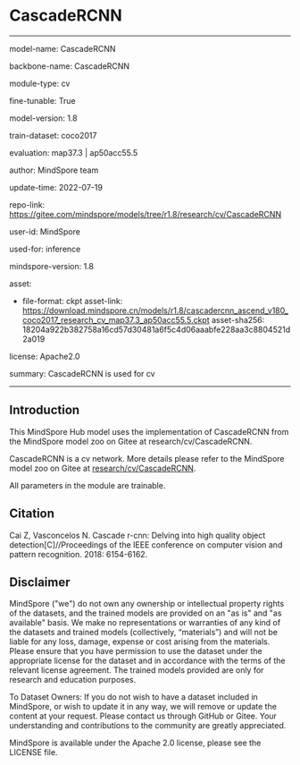 # CascadeRCNN

---

model-name: CascadeRCNN

backbone-name: CascadeRCNN

module-type: cv

fine-tunable: True

model-version: 1.8

train-dataset: coco2017

evaluation: map37.3 | ap50acc55.5

author: MindSpore team

update-time: 2022-07-19

repo-link: <https://gitee.com/mindspore/models/tree/r1.8/research/cv/CascadeRCNN>

user-id: MindSpore

used-for: inference

mindspore-version: 1.8

asset:

-
    file-format: ckpt
    asset-link: <https://download.mindspore.cn/models/r1.8/cascadercnn_ascend_v180_coco2017_research_cv_map37.3_ap50acc55.5.ckpt>
    asset-sha256: 18204a922b382758a16cd57d30481a6f5c4d06aaabfe228aa3c8804521d2a019

license: Apache2.0

summary: CascadeRCNN is used for cv

---

## Introduction

This MindSpore Hub model uses the implementation of CascadeRCNN from the MindSpore model zoo on Gitee at research/cv/CascadeRCNN.

CascadeRCNN is a cv network. More details please refer to the MindSpore model zoo on Gitee at [research/cv/CascadeRCNN](https://gitee.com/mindspore/models/blob/r1.8/research/cv/CascadeRCNN/README.md).

All parameters in the module are trainable.

## Citation

Cai Z, Vasconcelos N. Cascade r-cnn: Delving into high quality object detection[C]//Proceedings of the IEEE conference on computer vision and pattern recognition. 2018: 6154-6162.

## Disclaimer

MindSpore ("we") do not own any ownership or intellectual property rights of the datasets, and the trained models are provided on an "as is" and "as available" basis. We make no representations or warranties of any kind of the datasets and trained models (collectively, “materials”) and will not be liable for any loss, damage, expense or cost arising from the materials. Please ensure that you have permission to use the dataset under the appropriate license for the dataset and in accordance with the terms of the relevant license agreement. The trained models provided are only for research and education purposes.

To Dataset Owners: If you do not wish to have a dataset included in MindSpore, or wish to update it in any way, we will remove or update the content at your request. Please contact us through GitHub or Gitee. Your understanding and contributions to the community are greatly appreciated.

MindSpore is available under the Apache 2.0 license, please see the LICENSE file.
